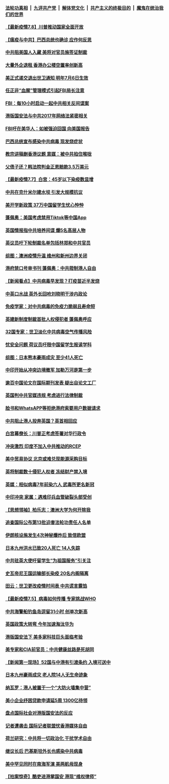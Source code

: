 

####  [法轮功真相](../../../../basic/blob/master/README.md?t=07081802) &nbsp;|&nbsp; [九评共产党](../../../../9ping.md/blob/master/README.md?t=07081802) &nbsp;|&nbsp; [解体党文化](../../../../jtdwh.md/blob/master/README.md?t=07081802)  &nbsp;|&nbsp; [共产主义的终极目的](../../../../gczydzjmd.md/blob/master/README.md?t=07081802) &nbsp;|&nbsp; [魔鬼在统治我们的世界](../../../../mgztzwmdsj.md/blob/master/README.md?t=07081802) 

#### [【最新疫情7.8】川普推动国家全面开放](../pages/nsc418/n12239975.md?t=07081802) 

#### [【瘟疫与中共】巴西总统也确诊 应作何反思](../pages/nsc418/n12240166.md?t=07081802) 

#### [中共阻美国人入藏 美将对官员施签证制裁](../pages/nsc418/n12240452.md?t=07081802) 

#### [大量外企退租 香港办公楼空置率创新高](../pages/nsc418/n12240111.md?t=07081802) 

#### [美正式递交退出世卫通知 明年7月6日生效](../pages/nsc418/n12239902.md?t=07081802) 

#### [任正非“血腥”管理模式引起FBI局长注意](../pages/nsc418/n12239966.md?t=07081802) 

#### [FBI：每10小时启动一起中共相关反间谍案](../pages/nsc418/n12239799.md?t=07081802) 

#### [港版国安法与中共2017年网络法紧密相关](../pages/nsc418/n12239427.md?t=07081802) 

#### [FBI吁在美华人：如被强迫回国 向美国报告](../pages/nsc418/n12239450.md?t=07081802) 

#### [巴西总统宣布感染中共病毒 现发烧症状](../pages/nsc418/n12239468.md?t=07081802) 

#### [教宗讲稿删香港议题 意媒：被中共掐住喉咙](../pages/nsc418/n12239424.md?t=07081802) 

#### [父债子还？韩法院判金正恩赔款3.5万美元](../pages/nsc418/n12239338.md?t=07081802) 

#### [【最新疫情7.7】白宫：45岁以下染疫数显增](../pages/nsc418/n12237581.md?t=07081802) 

#### [中共在克什米尔建水坝 引发大规模抗议](../pages/nsc418/n12239209.md?t=07081802) 

#### [美开学新政策 37万中国留学生忧心忡忡](../pages/nsc418/n12239233.md?t=07081802) 

#### [蓬佩奥：美国考虑禁用Tiktok等中国App](../pages/nsc418/n12238644.md?t=07081802) 

#### [英国情报指中共培养间谍 爆5名高层人物](../pages/nsc418/n12238557.md?t=07081802) 

#### [英议员吁下轮制裁名单包括林郑和中共官员](../pages/nsc418/n12238655.md?t=07081802) 

#### [组图：澳洲疫情升温 维州和新州边界关闭](../pages/nsc418/n12236420.md?t=07081802) 

#### [港府禁口号审书刊 蓬佩奥：中共箝制港人自由](../pages/nsc418/n12238057.md?t=07081802) 

#### [【新闻看点】中共病毒早发现？打疫苗近半发烧](../pages/nsc418/n12237234.md?t=07081802) 

#### [中英口水战 英外长回呛刘晓明干涉内政论](../pages/nsc418/n12237345.md?t=07081802) 

#### [免疫学家：对中共病毒的免疫力脆弱且寿命短](../pages/nsc418/n12237337.md?t=07081802) 

#### [英建新制度制裁首批人权侵犯者 蓬佩奥呼应](../pages/nsc418/n12237281.md?t=07081802) 

#### [32国专家：世卫淡化中共病毒空气传播风险](../pages/nsc418/n12237248.md?t=07081802) 

#### [忧安全问题 荷议员吁限中国留学生报读学科](../pages/nsc418/n12236937.md?t=07081802) 

#### [组图：日本熊本豪雨成灾 至少41人死亡](../pages/nsc418/n12235775.md?t=07081802) 

#### [中印开始从冲突边境撤军 加勒万河是第一步](../pages/nsc418/n12236708.md?t=07081802) 

#### [逾百中国论文在国际期刊发表 疑出自论文工厂](../pages/nsc418/n12236843.md?t=07081802) 

#### [英国判中共官媒违规 考虑进行法律制裁](../pages/nsc418/n12236722.md?t=07081802) 

#### [脸书和WhatsAPP等拒绝港府索要用户数据请求](../pages/nsc418/n12236669.md?t=07081802) 

#### [中共阻止港人投奔英国？英首相回应](../pages/nsc418/n12236576.md?t=07081802) 

#### [白宫幕僚长：川普正考虑签署对华行政令](../pages/nsc418/n12236557.md?t=07081802) 

#### [冲突激烈 印度不加入中共推动的RCEP](../pages/nsc418/n12236439.md?t=07081802) 

#### [美中贸易协议 北京或难兑现能源采购目标](../pages/nsc418/n12236355.md?t=07081802) 

#### [英将制裁数十侵犯人权者 冻结财产禁入境](../pages/nsc418/n12235718.md?t=07081802) 

#### [英媒：相似病毒7年前染六人 武毒所更名新冠](../pages/nsc418/n12235338.md?t=07081802) 

#### [中印冲突 家属：遇难印兵血管破裂头部受创](../pages/nsc418/n12235064.md?t=07081802) 

#### [【思想领袖】柏乐志：澳洲大学为何开除我](../pages/nsc418/n12174002.md?t=07081802) 

#### [追查国际公布第13批迫害法轮功责任人名单](../pages/nsc418/n12234695.md?t=07081802) 

#### [伊朗核设施发生4次神秘爆炸后 致信欧盟](../pages/nsc418/n12234576.md?t=07081802) 

#### [日本九州洪水已致20人死亡 14人失踪](../pages/nsc418/n12234452.md?t=07081802) 

#### [中共驻英大使吁留学生“为祖国服务”引关注](../pages/nsc418/n12234465.md?t=07081802) 

#### [史瓦帝尼王国运输部长染疫 20名内阁隔离](../pages/nsc418/n12234363.md?t=07081802) 

#### [田云：世卫更改疫情时间表 中共谎言露馅](../pages/nsc418/n12233381.md?t=07081802) 

#### [【最新疫情7.5】病毒如何传播 专家挑战WHO](../pages/nsc418/n12229032.md?t=07081802) 

#### [中共海警船钓鱼岛逗留31小时 创单次新高](../pages/nsc418/n12234085.md?t=07081802) 

#### [英国政策大转弯 今年加速淘汰华为](../pages/nsc418/n12234119.md?t=07081802) 

#### [港版国安法下 美多家科技巨头面临考验](../pages/nsc418/n12233224.md?t=07081802) 

#### [美专家和CIA前官员：中共健康丝路是死胡同](../pages/nsc418/n12217750.md?t=07081802) 

#### [【新闻第一现场】52国与中港有引渡条约 入境可送中](../pages/nsc418/n12233532.md?t=07081802) 

#### [日本九州豪雨成灾 老人院14人无生命迹象](../pages/nsc418/n12233270.md?t=07081802) 

#### [纳瓦罗：港人被置于一个“大防火墙集中营”](../pages/nsc418/n12233112.md?t=07081802) 

#### [美小企业纾困贷款申请延5周 1300亿待领](../pages/nsc418/n12233039.md?t=07081802) 

#### [盘点国际社会对港版国安法的反应](../pages/nsc418/n12232843.md?t=07081802) 

#### [记者遭袭击 国际记者联盟忧香港媒体自由](../pages/nsc418/n12232815.md?t=07081802) 

#### [荷兰研究：中共将一切政治化 干扰学术自由](../pages/nsc418/n12232716.md?t=07081802) 

#### [继议长后 巴基斯坦外长也感染中共病毒](../pages/nsc418/n12232661.md?t=07081802) 

#### [美中罕见同时在南海军演 美两航母现身](../pages/nsc418/n12232618.md?t=07081802) 

#### [【拍案惊奇】酷吏进港掌国安 港现“维权律师”](../pages/nsc418/n12231629.md?t=07081802) 

